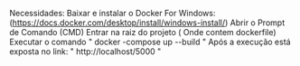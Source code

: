 Necessidades: 
	Baixar e instalar o Docker For Windows: (https://docs.docker.com/desktop/install/windows-install/)
	Abrir o Prompt de Comando (CMD)
	Entrar na raiz do projeto ( Onde contem dockerfile) 
	Executar o comando " docker -compose up --build "
	Após a execução está exposta no link: " http://localhost/5000 "
